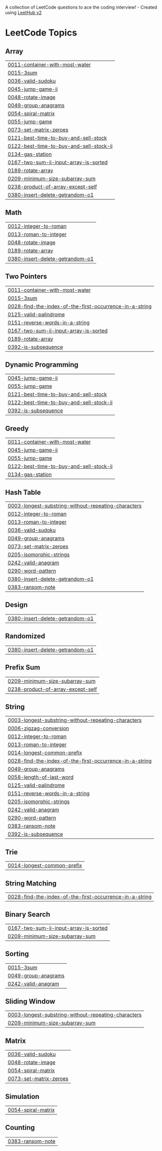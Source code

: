 A collection of LeetCode questions to ace the coding interview! - Created using [LeetHub v2](https://github.com/arunbhardwaj/LeetHub-2.0)
<!---LeetCode Topics Start-->
# LeetCode Topics
## Array
|  |
| ------- |
| [0011-container-with-most-water](https://github.com/seogineer/LeetCode/tree/master/0011-container-with-most-water) |
| [0015-3sum](https://github.com/seogineer/LeetCode/tree/master/0015-3sum) |
| [0036-valid-sudoku](https://github.com/seogineer/LeetCode/tree/master/0036-valid-sudoku) |
| [0045-jump-game-ii](https://github.com/seogineer/LeetCode/tree/master/0045-jump-game-ii) |
| [0048-rotate-image](https://github.com/seogineer/LeetCode/tree/master/0048-rotate-image) |
| [0049-group-anagrams](https://github.com/seogineer/LeetCode/tree/master/0049-group-anagrams) |
| [0054-spiral-matrix](https://github.com/seogineer/LeetCode/tree/master/0054-spiral-matrix) |
| [0055-jump-game](https://github.com/seogineer/LeetCode/tree/master/0055-jump-game) |
| [0073-set-matrix-zeroes](https://github.com/seogineer/LeetCode/tree/master/0073-set-matrix-zeroes) |
| [0121-best-time-to-buy-and-sell-stock](https://github.com/seogineer/LeetCode/tree/master/0121-best-time-to-buy-and-sell-stock) |
| [0122-best-time-to-buy-and-sell-stock-ii](https://github.com/seogineer/LeetCode/tree/master/0122-best-time-to-buy-and-sell-stock-ii) |
| [0134-gas-station](https://github.com/seogineer/LeetCode/tree/master/0134-gas-station) |
| [0167-two-sum-ii-input-array-is-sorted](https://github.com/seogineer/LeetCode/tree/master/0167-two-sum-ii-input-array-is-sorted) |
| [0189-rotate-array](https://github.com/seogineer/LeetCode/tree/master/0189-rotate-array) |
| [0209-minimum-size-subarray-sum](https://github.com/seogineer/LeetCode/tree/master/0209-minimum-size-subarray-sum) |
| [0238-product-of-array-except-self](https://github.com/seogineer/LeetCode/tree/master/0238-product-of-array-except-self) |
| [0380-insert-delete-getrandom-o1](https://github.com/seogineer/LeetCode/tree/master/0380-insert-delete-getrandom-o1) |
## Math
|  |
| ------- |
| [0012-integer-to-roman](https://github.com/seogineer/LeetCode/tree/master/0012-integer-to-roman) |
| [0013-roman-to-integer](https://github.com/seogineer/LeetCode/tree/master/0013-roman-to-integer) |
| [0048-rotate-image](https://github.com/seogineer/LeetCode/tree/master/0048-rotate-image) |
| [0189-rotate-array](https://github.com/seogineer/LeetCode/tree/master/0189-rotate-array) |
| [0380-insert-delete-getrandom-o1](https://github.com/seogineer/LeetCode/tree/master/0380-insert-delete-getrandom-o1) |
## Two Pointers
|  |
| ------- |
| [0011-container-with-most-water](https://github.com/seogineer/LeetCode/tree/master/0011-container-with-most-water) |
| [0015-3sum](https://github.com/seogineer/LeetCode/tree/master/0015-3sum) |
| [0028-find-the-index-of-the-first-occurrence-in-a-string](https://github.com/seogineer/LeetCode/tree/master/0028-find-the-index-of-the-first-occurrence-in-a-string) |
| [0125-valid-palindrome](https://github.com/seogineer/LeetCode/tree/master/0125-valid-palindrome) |
| [0151-reverse-words-in-a-string](https://github.com/seogineer/LeetCode/tree/master/0151-reverse-words-in-a-string) |
| [0167-two-sum-ii-input-array-is-sorted](https://github.com/seogineer/LeetCode/tree/master/0167-two-sum-ii-input-array-is-sorted) |
| [0189-rotate-array](https://github.com/seogineer/LeetCode/tree/master/0189-rotate-array) |
| [0392-is-subsequence](https://github.com/seogineer/LeetCode/tree/master/0392-is-subsequence) |
## Dynamic Programming
|  |
| ------- |
| [0045-jump-game-ii](https://github.com/seogineer/LeetCode/tree/master/0045-jump-game-ii) |
| [0055-jump-game](https://github.com/seogineer/LeetCode/tree/master/0055-jump-game) |
| [0121-best-time-to-buy-and-sell-stock](https://github.com/seogineer/LeetCode/tree/master/0121-best-time-to-buy-and-sell-stock) |
| [0122-best-time-to-buy-and-sell-stock-ii](https://github.com/seogineer/LeetCode/tree/master/0122-best-time-to-buy-and-sell-stock-ii) |
| [0392-is-subsequence](https://github.com/seogineer/LeetCode/tree/master/0392-is-subsequence) |
## Greedy
|  |
| ------- |
| [0011-container-with-most-water](https://github.com/seogineer/LeetCode/tree/master/0011-container-with-most-water) |
| [0045-jump-game-ii](https://github.com/seogineer/LeetCode/tree/master/0045-jump-game-ii) |
| [0055-jump-game](https://github.com/seogineer/LeetCode/tree/master/0055-jump-game) |
| [0122-best-time-to-buy-and-sell-stock-ii](https://github.com/seogineer/LeetCode/tree/master/0122-best-time-to-buy-and-sell-stock-ii) |
| [0134-gas-station](https://github.com/seogineer/LeetCode/tree/master/0134-gas-station) |
## Hash Table
|  |
| ------- |
| [0003-longest-substring-without-repeating-characters](https://github.com/seogineer/LeetCode/tree/master/0003-longest-substring-without-repeating-characters) |
| [0012-integer-to-roman](https://github.com/seogineer/LeetCode/tree/master/0012-integer-to-roman) |
| [0013-roman-to-integer](https://github.com/seogineer/LeetCode/tree/master/0013-roman-to-integer) |
| [0036-valid-sudoku](https://github.com/seogineer/LeetCode/tree/master/0036-valid-sudoku) |
| [0049-group-anagrams](https://github.com/seogineer/LeetCode/tree/master/0049-group-anagrams) |
| [0073-set-matrix-zeroes](https://github.com/seogineer/LeetCode/tree/master/0073-set-matrix-zeroes) |
| [0205-isomorphic-strings](https://github.com/seogineer/LeetCode/tree/master/0205-isomorphic-strings) |
| [0242-valid-anagram](https://github.com/seogineer/LeetCode/tree/master/0242-valid-anagram) |
| [0290-word-pattern](https://github.com/seogineer/LeetCode/tree/master/0290-word-pattern) |
| [0380-insert-delete-getrandom-o1](https://github.com/seogineer/LeetCode/tree/master/0380-insert-delete-getrandom-o1) |
| [0383-ransom-note](https://github.com/seogineer/LeetCode/tree/master/0383-ransom-note) |
## Design
|  |
| ------- |
| [0380-insert-delete-getrandom-o1](https://github.com/seogineer/LeetCode/tree/master/0380-insert-delete-getrandom-o1) |
## Randomized
|  |
| ------- |
| [0380-insert-delete-getrandom-o1](https://github.com/seogineer/LeetCode/tree/master/0380-insert-delete-getrandom-o1) |
## Prefix Sum
|  |
| ------- |
| [0209-minimum-size-subarray-sum](https://github.com/seogineer/LeetCode/tree/master/0209-minimum-size-subarray-sum) |
| [0238-product-of-array-except-self](https://github.com/seogineer/LeetCode/tree/master/0238-product-of-array-except-self) |
## String
|  |
| ------- |
| [0003-longest-substring-without-repeating-characters](https://github.com/seogineer/LeetCode/tree/master/0003-longest-substring-without-repeating-characters) |
| [0006-zigzag-conversion](https://github.com/seogineer/LeetCode/tree/master/0006-zigzag-conversion) |
| [0012-integer-to-roman](https://github.com/seogineer/LeetCode/tree/master/0012-integer-to-roman) |
| [0013-roman-to-integer](https://github.com/seogineer/LeetCode/tree/master/0013-roman-to-integer) |
| [0014-longest-common-prefix](https://github.com/seogineer/LeetCode/tree/master/0014-longest-common-prefix) |
| [0028-find-the-index-of-the-first-occurrence-in-a-string](https://github.com/seogineer/LeetCode/tree/master/0028-find-the-index-of-the-first-occurrence-in-a-string) |
| [0049-group-anagrams](https://github.com/seogineer/LeetCode/tree/master/0049-group-anagrams) |
| [0058-length-of-last-word](https://github.com/seogineer/LeetCode/tree/master/0058-length-of-last-word) |
| [0125-valid-palindrome](https://github.com/seogineer/LeetCode/tree/master/0125-valid-palindrome) |
| [0151-reverse-words-in-a-string](https://github.com/seogineer/LeetCode/tree/master/0151-reverse-words-in-a-string) |
| [0205-isomorphic-strings](https://github.com/seogineer/LeetCode/tree/master/0205-isomorphic-strings) |
| [0242-valid-anagram](https://github.com/seogineer/LeetCode/tree/master/0242-valid-anagram) |
| [0290-word-pattern](https://github.com/seogineer/LeetCode/tree/master/0290-word-pattern) |
| [0383-ransom-note](https://github.com/seogineer/LeetCode/tree/master/0383-ransom-note) |
| [0392-is-subsequence](https://github.com/seogineer/LeetCode/tree/master/0392-is-subsequence) |
## Trie
|  |
| ------- |
| [0014-longest-common-prefix](https://github.com/seogineer/LeetCode/tree/master/0014-longest-common-prefix) |
## String Matching
|  |
| ------- |
| [0028-find-the-index-of-the-first-occurrence-in-a-string](https://github.com/seogineer/LeetCode/tree/master/0028-find-the-index-of-the-first-occurrence-in-a-string) |
## Binary Search
|  |
| ------- |
| [0167-two-sum-ii-input-array-is-sorted](https://github.com/seogineer/LeetCode/tree/master/0167-two-sum-ii-input-array-is-sorted) |
| [0209-minimum-size-subarray-sum](https://github.com/seogineer/LeetCode/tree/master/0209-minimum-size-subarray-sum) |
## Sorting
|  |
| ------- |
| [0015-3sum](https://github.com/seogineer/LeetCode/tree/master/0015-3sum) |
| [0049-group-anagrams](https://github.com/seogineer/LeetCode/tree/master/0049-group-anagrams) |
| [0242-valid-anagram](https://github.com/seogineer/LeetCode/tree/master/0242-valid-anagram) |
## Sliding Window
|  |
| ------- |
| [0003-longest-substring-without-repeating-characters](https://github.com/seogineer/LeetCode/tree/master/0003-longest-substring-without-repeating-characters) |
| [0209-minimum-size-subarray-sum](https://github.com/seogineer/LeetCode/tree/master/0209-minimum-size-subarray-sum) |
## Matrix
|  |
| ------- |
| [0036-valid-sudoku](https://github.com/seogineer/LeetCode/tree/master/0036-valid-sudoku) |
| [0048-rotate-image](https://github.com/seogineer/LeetCode/tree/master/0048-rotate-image) |
| [0054-spiral-matrix](https://github.com/seogineer/LeetCode/tree/master/0054-spiral-matrix) |
| [0073-set-matrix-zeroes](https://github.com/seogineer/LeetCode/tree/master/0073-set-matrix-zeroes) |
## Simulation
|  |
| ------- |
| [0054-spiral-matrix](https://github.com/seogineer/LeetCode/tree/master/0054-spiral-matrix) |
## Counting
|  |
| ------- |
| [0383-ransom-note](https://github.com/seogineer/LeetCode/tree/master/0383-ransom-note) |
<!---LeetCode Topics End-->